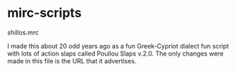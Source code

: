 # mirc-scripts

shillos.mrc

I made this about 20 odd years ago as a fun Greek-Cypriot dialect fun script with lots of action slaps called Poullou Slaps v.2.0. 
The only changes were made in this file is the URL that it advertises.
